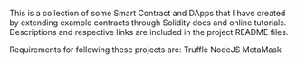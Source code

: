 This is a collection of some Smart Contract and DApps that I have created by extending example contracts through Solidity docs and online tutorials. Descriptions and respective links are included in the project README files.

Requirements for following these projects are:
Truffle
NodeJS
MetaMask
